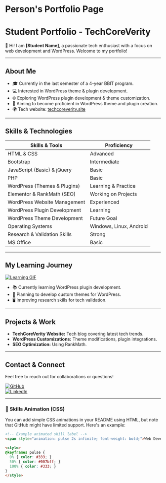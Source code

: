 # Person's Portfolio Page
# Student Portfolio - TechCoreVerity

👋 Hi! I am **[Student Name]**, a passionate tech enthusiast with a focus on web development and WordPress. Welcome to my portfolio!

---

## About Me

- 🎓 Currently in the last semester of a 4-year BBIT program.
- 💻 Interested in WordPress theme & plugin development.
- 🌐 Exploring WordPress plugin development & theme customization.
- 🚀 Aiming to become proficient in WordPress theme and plugin creation.
- 🌍 Tech website: [techcoreverity.site](https://techcoreverity.site)

---

## Skills & Technologies

| Skills & Tools                         | Proficiency                |
|----------------------------------------|----------------------------|
| HTML & CSS                           | Advanced                   |
| Bootstrap                            | Intermediate               |
| JavaScript (Basic) & jQuery          | Basic                      |
| PHP                                  | Basic                      |
| WordPress (Themes & Plugins)         | Learning & Practice        |
| Elementor & RankMath (SEO)           | Working on Projects        |
| WordPress Website Management         | Experienced                |
| WordPress Plugin Development         | Learning                   |
| WordPress Theme Development          | Future Goal                |
| Operating Systems                    | Windows, Linux, Android    |
| Research & Validation Skills         | Strong                     |
| MS Office                            | Basic                      |

---

## My Learning Journey

[![Learning GIF](https://media.giphy.com/media/3oKIPwoeG0jF7m7dH6/giphy.gif)](https://media.giphy.com/media/v1.Y2lkPTc5MGI3NjExc3hzODBlNDhkdHM5cm1qZ2liNjBkZ3dranNzeTQwcHh2eDQ4bzVkaiZlcD12MV9naWZzX3NlYXJjaCZjdD1n/doXBzUFJRxpaUbuaqz/giphy.gif)

- 📚 Currently learning WordPress plugin development.
- 🔧 Planning to develop custom themes for WordPress.
- 🖥️ Improving research skills for tech validation.

---

## Projects & Work

- **TechCoreVerity Website:** Tech blog covering latest tech trends.
- **WordPress Customizations:** Theme modifications, plugin integrations.
- **SEO Optimization:** Using RankMath.

---

## Contact & Connect

Feel free to reach out for collaborations or questions!

[![GitHub](https://img.shields.io/badge/GitHub-Profile-black?style=flat&logo=github)](https://github.com/yourusername)  
[![LinkedIn](https://img.shields.io/badge/LinkedIn-Profile-blue?style=flat&logo=linkedin)](https://linkedin.com/in/yourprofile)

---

### 🚀 Skills Animation (CSS)

You can add simple CSS animations in your README using HTML, but note that GitHub might have limited support. Here's an example:

```html
<!-- Example animated skill label -->
<span style="animation: pulse 2s infinite; font-weight: bold;">Web Developer</span>

<style>
@keyframes pulse {
  0% { color: #333; }
  50% { color: #007bff; }
  100% { color: #333; }
}
</style>
